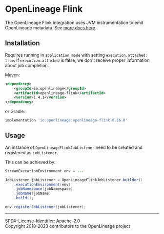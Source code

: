 # OpenLineage Flink

The OpenLineage Flink integration uses JVM instrumentation to emit OpenLineage metadata.
See [more docs here](https://openlineage.io/docs/integrations/flink).

## Installation

Requires running in `application mode` with setting `execution.attached: true`.
If `execution.attached` is false, we don't receive proper information about job completion.

Maven:

```xml
<dependency>
    <groupId>io.openlineage</groupId>
    <artifactId>openlineage-flink</artifactId>
    <version>1.4.1</version>
</dependency>
```

or Gradle:

```groovy
implementation 'io.openlineage:openlineage-flink:0.16.0'
```

## Usage 

An instance of `OpenLineageFlinkJobListener` need to be created and registered as `jobListener`. 

This can be achieved by: 
```java
StreamExecutionEnvironment env = ...

JobListener jobListener = OpenLineageFlinkJobListener.builder()
    .executionEnvironment(env)
    .jobNamespace(jobNamespace)
    .jobName(jobName)
    .build();

env.registerJobListener(jobListener);
```

----
SPDX-License-Identifier: Apache-2.0\
Copyright 2018-2023 contributors to the OpenLineage project